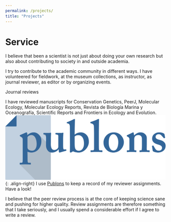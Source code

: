 ```yaml
---
permalink: /projects/
title: "Projects"
---
```


# Service
I believe that been a scientist is not just about doing your own research but also about contributing to society in and outside academia.

I try to contribute to the academic community in different ways. I have volunteered for fieldwork, at the museum collections, as instructor, as journal reviewer, as editor or by organizing events. 


Journal reviews

I have reviewed manuscripts for Conservation Genetics, PeerJ, Molecular Ecology, Molecular Ecology Reports, Revista de Biología Marina y Oceanografía, Scientific Reports and Frontiers in Ecology and Evolution.
![image-right](/assets/images/publons-logo.png){: .align-right}
I use [Publons](https://publons.com/researcher/1518390/andrea-a-cabrera/peer-review/) to keep a record of my reviewer assignments. Have a look!

I believe that the peer review process is at the core of keeping science sane and pushing for higher quality. Review assignments are therefore something that I take seriously, and I usually spend a considerable effort if I agree to write a review.